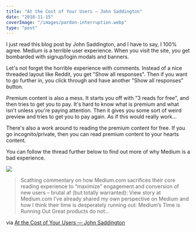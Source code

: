 ```yaml
---
title: "At the Cost of Your Users — John Saddington"
date: "2018-11-15"
coverImage: "/images/pardon-interruption.webp"
type: "post"
---
```


I just read this blog post by John Saddington, and I have to say, I 100% agree. Medium is a terrible user experience. When you visit the site, you get bombarded with signup/login modals and banners.

Let's not forget the horrible experience with comments. Instead of a nice threaded layout like Reddit, you get "Show all responses". Then if you want to go further in, you click through and have another "Show all responses" button.

Premium content is also a mess. It starts you off with "3 reads for free", and then tries to get you to pay. It's hard to know what is premium and what isn't unless you're paying attention. Then it gives you some sort of weird preview and tries to get you to pay again. As if this would really work...

There's also a work around to reading the premium content for free. If you go incognito/private, then you can read premium content to your hearts content.

You can follow the thread further below to find out more of why Medium is a bad experience.

[![](https://i0.wp.com/john.do/wp-content/uploads/2018/11/pardon-interruption.png?quality=80&strip=info&w=800)](https://john.do/cost-users/)

> Scathing commentary on how Medium.com sacrifices their core reading experience to “maximize” engagement and conversion of new users – brutal af (but totally warranted): View story at Medium.com I’ve already shared my own perspective on Medium and how I think their time is desperately running out: Medium’s Time is Running Out Great products do not…

via [At the Cost of Your Users — John Saddington](https://john.do/cost-users/)
